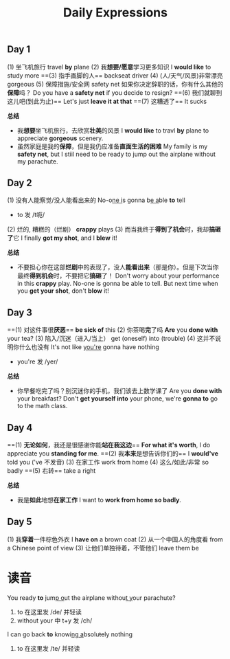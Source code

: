 ﻿---
layout: post
title: Daily Expressions
categories: Language-Learning
description: Personal Notes
keywords: Speaking
---

## Day 1
(1) 坐飞机旅行
travel **by** plane
(2) 我**想要/愿意**学习更多知识
I **would like** to study more
==(3) 指手画脚的人==
backseat driver
(4) (人/天气/风景)非常漂亮
gorgeous
(5) 保障措施/安全网
safety net
如果你决定辞职的话，你有什么其他的**保障**吗？
Do you have a **safety net** if you decide to resign?
==(6) 我们就聊到这儿吧(到此为止)==
Let's just **leave it at that**
==(7) 这糟透了==
It sucks


**总结**
- 我**想要**坐飞机旅行，去欣赏**壮美**的风景
I **would like** to travl **by** plane to appreciate **gorgeous** scenery.
- 虽然家庭是我的**保障**，但是我仍应准备**直面生活的困难**
My family is my **safety net**, but I stiil need to be ready to jump out the airplane without my parachute.

## Day 2
(1) 没有人能察觉/没人能看出来的
No-o<u>ne i</u>s gonna b<u>e a</u>ble **to** tell
- to 发 /t呃/

(2) 烂的, 糟糕的（烂剧）
**crappy** plays
(3) 而当我终于**得到了机会**时，我却**搞砸了**它
I finally **got my shot**, and I **blew** it!

**总结**
- 不要担心你在这部**烂剧**中的表现了，没人**能看出来**（那是你）。但是下次当你最终**得到机会**时，不要把它**搞砸**了！
Don't worry about your performance in this **crappy** play. No-one is gonna be able to tell. But next time when you **get your shot**, don't **blow** it!

## Day 3
==(1) 对这件事很**厌恶**==
**be sick of** this
(2) 你茶喝**完**了吗
**Are** you **done with** your tea?
(3) 陷入/沉迷（进入/当上）
get (oneself) into (trouble)
(4) 这并不说明你什么也没有
It's not like <u>you're</u> gonna have nothing
- you're 发 /yer/

**总结**
- 你早餐吃完了吗？别沉迷你的手机，我们该去上数学课了
Are you **done with** your breakfast? Don't **get yourself into** your phone, we're **gonna to** go to the math class.

## Day 4
==(1) **无论如何**，我还是很感谢你能**站在我这边**==
**For what it's worth**, I do appreciate you **standing for me**.
==(2) 我**本来**是想告诉你们的==
I **would've** told you ('ve 不发音)
(3) 在家工作
work from home
(4) 这么/如此/非常
so badly
==(5) 右转==
take a right

**总结**
- 我是**如此**地想**在家工作**
I want to **work from home so badly**.


## Day 5
(1) 我**穿着**一件棕色外衣
I **have on** a brown coat
(2) 从一个中国人的角度看
from a Chinese point of view
(3) 让他们单独待着，不管他们
leave them be




# 读音
You ready **to**  jum<u>p o</u>ut the airplane withou<u>t y</u>our parachute? 
1. to 在这里发 /de/ 并轻读
2. without your 中 t+y 发 /ch/

I can go back **to** knowi<u>ng a</u>bsolu~~t~~ely nothing
1. to 在这里发 /te/ 并轻读
